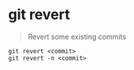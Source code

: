 # git revert

> Revert some existing commits

```shell
git revert <commit>
git revert -n <commit>
```
